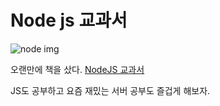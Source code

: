 # Node js 교과서

![node img](https://scontent-ssn1-1.xx.fbcdn.net/v/t1.6435-0/p526x296/110222852_1568013093391799_2662961548110819245_n.jpg?_nc_cat=111&_nc_map=test-rt&ccb=1-3&_nc_sid=730e14&_nc_ohc=Goq3xUTLfaoAX_EY5Kc&_nc_ht=scontent-ssn1-1.xx&tp=6&oh=9570bbe58791e108dc7fe572086145fb&oe=60D6BC12)

오랜만에 책을 샀다. [NodeJS 교과서](http://www.yes24.com/Product/Goods/62597864)

JS도 공부하고 요즘 재밌는 서버 공부도 즐겁게 해보자.
